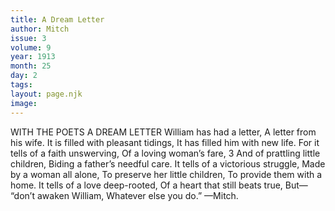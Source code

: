 ```yaml
---
title: A Dream Letter
author: Mitch
issue: 3
volume: 9
year: 1913
month: 25
day: 2
tags:
layout: page.njk
image:
---
```

WITH THE POETS    A DREAM LETTER    William has had a letter, A letter from his wife. It is filled with pleasant tidings, It has filled him with new life. For it tells of a faith unswerving, Of a loving woman’s fare, 3 And of prattling little children, Biding a father’s needful care. It tells of a victorious struggle, Made by a woman all alone, To preserve her little children, To provide them with a home. It tells of a love deep-rooted, Of a heart that still beats true, But— “don’t awaken William, Whatever else you do.” —Mitch. 
